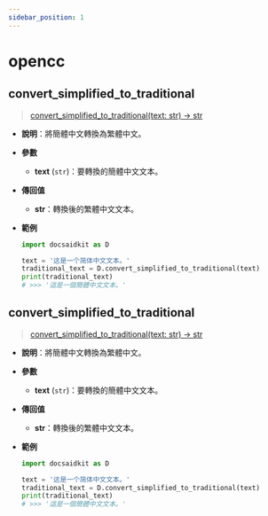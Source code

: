 ```yaml
---
sidebar_position: 1
---
```


# opencc

## convert_simplified_to_traditional

> [convert_simplified_to_traditional(text: str) -> str](https://github.com/DocsaidLab/DocsaidKit/blob/012540eebaebb2718987dd3ec0f7dcf40f403caa/docsaidkit/utils/custom_opencc.py#L10)

- **說明**：將簡體中文轉換為繁體中文。

- **參數**
    - **text** (`str`)：要轉換的簡體中文文本。

- **傳回值**
    - **str**：轉換後的繁體中文文本。

- **範例**

    ```python
    import docsaidkit as D

    text = '这是一个简体中文文本。'
    traditional_text = D.convert_simplified_to_traditional(text)
    print(traditional_text)
    # >>> '這是一個簡體中文文本。'
    ```

## convert_simplified_to_traditional

> [convert_simplified_to_traditional(text: str) -> str](https://github.com/DocsaidLab/DocsaidKit/blob/012540eebaebb2718987dd3ec0f7dcf40f403caa/docsaidkit/utils/custom_opencc.py#L10)

- **說明**：將簡體中文轉換為繁體中文。

- **參數**
    - **text** (`str`)：要轉換的簡體中文文本。

- **傳回值**
    - **str**：轉換後的繁體中文文本。

- **範例**

    ```python
    import docsaidkit as D

    text = '这是一个简体中文文本。'
    traditional_text = D.convert_simplified_to_traditional(text)
    print(traditional_text)
    # >>> '這是一個簡體中文文本。'
    ```
